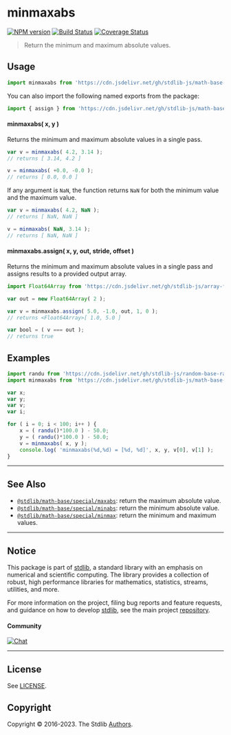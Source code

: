<!--

@license Apache-2.0

Copyright (c) 2018 The Stdlib Authors.

Licensed under the Apache License, Version 2.0 (the "License");
you may not use this file except in compliance with the License.
You may obtain a copy of the License at

   http://www.apache.org/licenses/LICENSE-2.0

Unless required by applicable law or agreed to in writing, software
distributed under the License is distributed on an "AS IS" BASIS,
WITHOUT WARRANTIES OR CONDITIONS OF ANY KIND, either express or implied.
See the License for the specific language governing permissions and
limitations under the License.

-->

# minmaxabs

[![NPM version][npm-image]][npm-url] [![Build Status][test-image]][test-url] [![Coverage Status][coverage-image]][coverage-url] <!-- [![dependencies][dependencies-image]][dependencies-url] -->

> Return the minimum and maximum absolute values.

<!-- Section to include introductory text. Make sure to keep an empty line after the intro `section` element and another before the `/section` close. -->

<section class="intro">

</section>

<!-- /.intro -->

<!-- Package usage documentation. -->



<section class="usage">

## Usage

```javascript
import minmaxabs from 'https://cdn.jsdelivr.net/gh/stdlib-js/math-base-special-minmaxabs@deno/mod.js';
```

You can also import the following named exports from the package:

```javascript
import { assign } from 'https://cdn.jsdelivr.net/gh/stdlib-js/math-base-special-minmaxabs@deno/mod.js';
```

#### minmaxabs( x, y )

Returns the minimum and maximum absolute values in a single pass.

```javascript
var v = minmaxabs( 4.2, 3.14 );
// returns [ 3.14, 4.2 ]

v = minmaxabs( +0.0, -0.0 );
// returns [ 0.0, 0.0 ]
```

If any argument is `NaN`, the function returns `NaN` for both the minimum value and the maximum value.

```javascript
var v = minmaxabs( 4.2, NaN );
// returns [ NaN, NaN ]

v = minmaxabs( NaN, 3.14 );
// returns [ NaN, NaN ]
```

#### minmaxabs.assign( x, y, out, stride, offset )

Returns the minimum and maximum absolute values in a single pass and assigns results to a provided output array.

```javascript
import Float64Array from 'https://cdn.jsdelivr.net/gh/stdlib-js/array-float64@deno/mod.js';

var out = new Float64Array( 2 );

var v = minmaxabs.assign( 5.0, -1.0, out, 1, 0 );
// returns <Float64Array>[ 1.0, 5.0 ]

var bool = ( v === out );
// returns true
```

</section>

<!-- /.usage -->

<!-- Package usage notes. Make sure to keep an empty line after the `section` element and another before the `/section` close. -->

<section class="notes">

</section>

<!-- /.notes -->

<!-- Package usage examples. -->

<section class="examples">

## Examples

<!-- eslint no-undef: "error" -->

```javascript
import randu from 'https://cdn.jsdelivr.net/gh/stdlib-js/random-base-randu@deno/mod.js';
import minmaxabs from 'https://cdn.jsdelivr.net/gh/stdlib-js/math-base-special-minmaxabs@deno/mod.js';

var x;
var y;
var v;
var i;

for ( i = 0; i < 100; i++ ) {
    x = ( randu()*100.0 ) - 50.0;
    y = ( randu()*100.0 ) - 50.0;
    v = minmaxabs( x, y );
    console.log( 'minmaxabs(%d,%d) = [%d, %d]', x, y, v[0], v[1] );
}
```

</section>

<!-- /.examples -->

<!-- Section to include cited references. If references are included, add a horizontal rule *before* the section. Make sure to keep an empty line after the `section` element and another before the `/section` close. -->

<section class="references">

</section>

<!-- /.references -->

<!-- Section for related `stdlib` packages. Do not manually edit this section, as it is automatically populated. -->

<section class="related">

* * *

## See Also

-   <span class="package-name">[`@stdlib/math-base/special/maxabs`][@stdlib/math/base/special/maxabs]</span><span class="delimiter">: </span><span class="description">return the maximum absolute value.</span>
-   <span class="package-name">[`@stdlib/math-base/special/minabs`][@stdlib/math/base/special/minabs]</span><span class="delimiter">: </span><span class="description">return the minimum absolute value.</span>
-   <span class="package-name">[`@stdlib/math-base/special/minmax`][@stdlib/math/base/special/minmax]</span><span class="delimiter">: </span><span class="description">return the minimum and maximum values.</span>

</section>

<!-- /.related -->

<!-- Section for all links. Make sure to keep an empty line after the `section` element and another before the `/section` close. -->


<section class="main-repo" >

* * *

## Notice

This package is part of [stdlib][stdlib], a standard library with an emphasis on numerical and scientific computing. The library provides a collection of robust, high performance libraries for mathematics, statistics, streams, utilities, and more.

For more information on the project, filing bug reports and feature requests, and guidance on how to develop [stdlib][stdlib], see the main project [repository][stdlib].

#### Community

[![Chat][chat-image]][chat-url]

---

## License

See [LICENSE][stdlib-license].


## Copyright

Copyright &copy; 2016-2023. The Stdlib [Authors][stdlib-authors].

</section>

<!-- /.stdlib -->

<!-- Section for all links. Make sure to keep an empty line after the `section` element and another before the `/section` close. -->

<section class="links">

[npm-image]: http://img.shields.io/npm/v/@stdlib/math-base-special-minmaxabs.svg
[npm-url]: https://npmjs.org/package/@stdlib/math-base-special-minmaxabs

[test-image]: https://github.com/stdlib-js/math-base-special-minmaxabs/actions/workflows/test.yml/badge.svg?branch=main
[test-url]: https://github.com/stdlib-js/math-base-special-minmaxabs/actions/workflows/test.yml?query=branch:main

[coverage-image]: https://img.shields.io/codecov/c/github/stdlib-js/math-base-special-minmaxabs/main.svg
[coverage-url]: https://codecov.io/github/stdlib-js/math-base-special-minmaxabs?branch=main

<!--

[dependencies-image]: https://img.shields.io/david/stdlib-js/math-base-special-minmaxabs.svg
[dependencies-url]: https://david-dm.org/stdlib-js/math-base-special-minmaxabs/main

-->

[chat-image]: https://img.shields.io/gitter/room/stdlib-js/stdlib.svg
[chat-url]: https://app.gitter.im/#/room/#stdlib-js_stdlib:gitter.im

[stdlib]: https://github.com/stdlib-js/stdlib

[stdlib-authors]: https://github.com/stdlib-js/stdlib/graphs/contributors

[umd]: https://github.com/umdjs/umd
[es-module]: https://developer.mozilla.org/en-US/docs/Web/JavaScript/Guide/Modules

[deno-url]: https://github.com/stdlib-js/math-base-special-minmaxabs/tree/deno
[umd-url]: https://github.com/stdlib-js/math-base-special-minmaxabs/tree/umd
[esm-url]: https://github.com/stdlib-js/math-base-special-minmaxabs/tree/esm
[branches-url]: https://github.com/stdlib-js/math-base-special-minmaxabs/blob/main/branches.md

[stdlib-license]: https://raw.githubusercontent.com/stdlib-js/math-base-special-minmaxabs/main/LICENSE

<!-- <related-links> -->

[@stdlib/math/base/special/maxabs]: https://github.com/stdlib-js/math-base-special-maxabs/tree/deno

[@stdlib/math/base/special/minabs]: https://github.com/stdlib-js/math-base-special-minabs/tree/deno

[@stdlib/math/base/special/minmax]: https://github.com/stdlib-js/math-base-special-minmax/tree/deno

<!-- </related-links> -->

</section>

<!-- /.links -->
